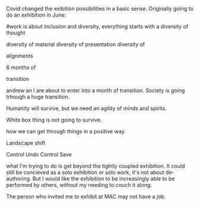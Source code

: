 Covid changed the exibition possibilities in a basic sense.
Originally going to do an exhibition in June:

#work is about inclusion and diversity, everything starts with a diversity of thought

diversity of material
diversity of presentation
diversity of 

alignments

6 months of 

transition 

andrew an I are about to enter into a month of transition. Society is going trhough a huge transition. 

Humanity will survive, but we need an agility of minds and spirits.

White box thing is not going to survive. 

how we can get through things in a positive way. 

Landscape shift

Control Undo
Control Save

what I'm trying to do is get beyond the tightly coupled exhibition. It could still be concieved as a solo exhibition or solo work, it's not about de-authoring. But I would like the exhibition to be increasingly able to be performed by others, without my needing to couch it along. 

The person who invited me to exhibit at MAC may not have a job. 
